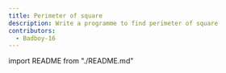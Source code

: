 ```yaml
---
title: Perimeter of square
description: Write a programme to find perimeter of square
contributors:
  - Badboy-16
---
```


import README from "./README.md"

<README />
